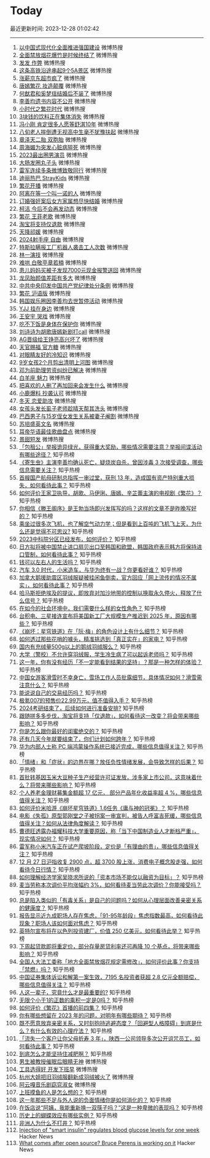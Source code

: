 # Today

最近更新时间: 2023-12-28 01:02:42

--- 
1. [以中国式现代化全面推进强国建设](https://s.weibo.com/weibo?q=%23%E4%BB%A5%E4%B8%AD%E5%9B%BD%E5%BC%8F%E7%8E%B0%E4%BB%A3%E5%8C%96%E5%85%A8%E9%9D%A2%E6%8E%A8%E8%BF%9B%E5%BC%BA%E5%9B%BD%E5%BB%BA%E8%AE%BE%23&Refer=top) 微博热搜
2. [全面禁放烟花爆竹是时候终结了](https://s.weibo.com/weibo?q=%23%E5%85%A8%E9%9D%A2%E7%A6%81%E6%94%BE%E7%83%9F%E8%8A%B1%E7%88%86%E7%AB%B9%E6%98%AF%E6%97%B6%E5%80%99%E7%BB%88%E7%BB%93%E4%BA%86%23&Refer=top) 微博热搜
3. [发发 作弊](https://s.weibo.com/weibo?q=%23%E5%8F%91%E5%8F%91+%E4%BD%9C%E5%BC%8A%23&Refer=top) 微博热搜
4. [这条高铁沿途串起9个5A景区](https://s.weibo.com/weibo?q=%23%E8%BF%99%E6%9D%A1%E9%AB%98%E9%93%81%E6%B2%BF%E9%80%94%E4%B8%B2%E8%B5%B79%E4%B8%AA5A%E6%99%AF%E5%8C%BA%23&Refer=top) 微博热搜
5. [涨薪京东超市疯了](https://s.weibo.com/weibo?q=%23%E6%B6%A8%E8%96%AA%E4%BA%AC%E4%B8%9C%E8%B6%85%E5%B8%82%E7%96%AF%E4%BA%86%23&Refer=top) 微博热搜
6. [唐嫣繁花 妆造颠覆](https://s.weibo.com/weibo?q=%23%E5%94%90%E5%AB%A3%E7%B9%81%E8%8A%B1+%E5%A6%86%E9%80%A0%E9%A2%A0%E8%A6%86%23&Refer=top) 微博热搜
7. [何猷君和奚梦瑶结婚后不装了](https://s.weibo.com/weibo?q=%23%E4%BD%95%E7%8C%B7%E5%90%9B%E5%92%8C%E5%A5%9A%E6%A2%A6%E7%91%B6%E7%BB%93%E5%A9%9A%E5%90%8E%E4%B8%8D%E8%A3%85%E4%BA%86%23&Refer=top) 微博热搜
8. [李善均遗书内容不公开](https://s.weibo.com/weibo?q=%23%E6%9D%8E%E5%96%84%E5%9D%87%E9%81%97%E4%B9%A6%E5%86%85%E5%AE%B9%E4%B8%8D%E5%85%AC%E5%BC%80%23&Refer=top) 微博热搜
9. [小时代之繁花时代](https://s.weibo.com/weibo?q=%23%E5%B0%8F%E6%97%B6%E4%BB%A3%E4%B9%8B%E7%B9%81%E8%8A%B1%E6%97%B6%E4%BB%A3%23&Refer=top) 微博热搜
10. [3块钱的饮料正在集体消失](https://s.weibo.com/weibo?q=%233%E5%9D%97%E9%92%B1%E7%9A%84%E9%A5%AE%E6%96%99%E6%AD%A3%E5%9C%A8%E9%9B%86%E4%BD%93%E6%B6%88%E5%A4%B1%23&Refer=top) 微博热搜
11. [冯小刚 肯定很多人愿等舒淇10年](https://s.weibo.com/weibo?q=%23%E5%86%AF%E5%B0%8F%E5%88%9A+%E8%82%AF%E5%AE%9A%E5%BE%88%E5%A4%9A%E4%BA%BA%E6%84%BF%E7%AD%89%E8%88%92%E6%B7%8710%E5%B9%B4%23&Refer=top) 微博热搜
12. [八旬老人摔倒遭无视高中生毫不犹豫扶起](https://s.weibo.com/weibo?q=%23%E5%85%AB%E6%97%AC%E8%80%81%E4%BA%BA%E6%91%94%E5%80%92%E9%81%AD%E6%97%A0%E8%A7%86%E9%AB%98%E4%B8%AD%E7%94%9F%E6%AF%AB%E4%B8%8D%E7%8A%B9%E8%B1%AB%E6%89%B6%E8%B5%B7%23&Refer=top) 微博热搜
13. [章泽天二胎 双胞胎](https://s.weibo.com/weibo?q=%23%E7%AB%A0%E6%B3%BD%E5%A4%A9%E4%BA%8C%E8%83%8E+%E5%8F%8C%E8%83%9E%E8%83%8E%23&Refer=top) 微博热搜
14. [周海媚为突发心脏病猝死](https://s.weibo.com/weibo?q=%23%E5%91%A8%E6%B5%B7%E5%AA%9A%E4%B8%BA%E7%AA%81%E5%8F%91%E5%BF%83%E8%84%8F%E7%97%85%E7%8C%9D%E6%AD%BB%23&Refer=top) 微博热搜
15. [2023最出圈男演员](https://s.weibo.com/weibo?q=%232023%E6%9C%80%E5%87%BA%E5%9C%88%E7%94%B7%E6%BC%94%E5%91%98%23&Refer=top) 微博热搜
16. [大肠发圈丸子头](https://s.weibo.com/weibo?q=%23%E5%A4%A7%E8%82%A0%E5%8F%91%E5%9C%88%E4%B8%B8%E5%AD%90%E5%A4%B4%23&Refer=top) 微博热搜
17. [雷军连续多条微博致敬同行](https://s.weibo.com/weibo?q=%23%E9%9B%B7%E5%86%9B%E8%BF%9E%E7%BB%AD%E5%A4%9A%E6%9D%A1%E5%BE%AE%E5%8D%9A%E8%87%B4%E6%95%AC%E5%90%8C%E8%A1%8C%23&Refer=top) 微博热搜
18. [迪丽热巴 StrayKids](https://s.weibo.com/weibo?q=%23%E8%BF%AA%E4%B8%BD%E7%83%AD%E5%B7%B4+StrayKids%23&Refer=top) 微博热搜
19. [繁花开播](https://s.weibo.com/weibo?q=%23%E7%B9%81%E8%8A%B1%E5%BC%80%E6%92%AD%23&Refer=top) 微博热搜
20. [阿离在等一个叫一诺的人](https://s.weibo.com/weibo?q=%23%E9%98%BF%E7%A6%BB%E5%9C%A8%E7%AD%89%E4%B8%80%E4%B8%AA%E5%8F%AB%E4%B8%80%E8%AF%BA%E7%9A%84%E4%BA%BA%23&Refer=top) 微博热搜
21. [订婚强奸案后女方家属想尽快结婚](https://s.weibo.com/weibo?q=%23%E8%AE%A2%E5%A9%9A%E5%BC%BA%E5%A5%B8%E6%A1%88%E5%90%8E%E5%A5%B3%E6%96%B9%E5%AE%B6%E5%B1%9E%E6%83%B3%E5%B0%BD%E5%BF%AB%E7%BB%93%E5%A9%9A%23&Refer=top) 微博热搜
22. [柯洁 今后不会再发动态](https://s.weibo.com/weibo?q=%23%E6%9F%AF%E6%B4%81+%E4%BB%8A%E5%90%8E%E4%B8%8D%E4%BC%9A%E5%86%8D%E5%8F%91%E5%8A%A8%E6%80%81%23&Refer=top) 微博热搜
23. [繁花 王菲老歌](https://s.weibo.com/weibo?q=%23%E7%B9%81%E8%8A%B1+%E7%8E%8B%E8%8F%B2%E8%80%81%E6%AD%8C%23&Refer=top) 微博热搜
24. [淘宝将支持仅退款](https://s.weibo.com/weibo?q=%23%E6%B7%98%E5%AE%9D%E5%B0%86%E6%94%AF%E6%8C%81%E4%BB%85%E9%80%80%E6%AC%BE%23&Refer=top) 微博热搜
25. [天降祁媛](https://s.weibo.com/weibo?q=%23%E5%A4%A9%E9%99%8D%E7%A5%81%E5%AA%9B%23&Refer=top) 微博热搜
26. [2024射手座 自由](https://s.weibo.com/weibo?q=%232024%E5%B0%84%E6%89%8B%E5%BA%A7+%E8%87%AA%E7%94%B1%23&Refer=top) 微博热搜
27. [特斯拉瞒报工厂机器人袭击工人次数](https://s.weibo.com/weibo?q=%23%E7%89%B9%E6%96%AF%E6%8B%89%E7%9E%92%E6%8A%A5%E5%B7%A5%E5%8E%82%E6%9C%BA%E5%99%A8%E4%BA%BA%E8%A2%AD%E5%87%BB%E5%B7%A5%E4%BA%BA%E6%AC%A1%E6%95%B0%23&Refer=top) 微博热搜
28. [林一演技](https://s.weibo.com/weibo?q=%23%E6%9E%97%E4%B8%80%E6%BC%94%E6%8A%80%23&Refer=top) 微博热搜
29. [难哄 白敬亭章若楠](https://s.weibo.com/weibo?q=%23%E9%9A%BE%E5%93%84+%E7%99%BD%E6%95%AC%E4%BA%AD%E7%AB%A0%E8%8B%A5%E6%A5%A0%23&Refer=top) 微博热搜
30. [患儿妈妈买被子发现7000元现金报警送回](https://s.weibo.com/weibo?q=%23%E6%82%A3%E5%84%BF%E5%A6%88%E5%A6%88%E4%B9%B0%E8%A2%AB%E5%AD%90%E5%8F%91%E7%8E%B07000%E5%85%83%E7%8E%B0%E9%87%91%E6%8A%A5%E8%AD%A6%E9%80%81%E5%9B%9E%23&Refer=top) 微博热搜
31. [龙凤胎颜值差距有多大](https://s.weibo.com/weibo?q=%23%E9%BE%99%E5%87%A4%E8%83%8E%E9%A2%9C%E5%80%BC%E5%B7%AE%E8%B7%9D%E6%9C%89%E5%A4%9A%E5%A4%A7%23&Refer=top) 微博热搜
32. [中共中央印发中国共产党纪律处分条例](https://s.weibo.com/weibo?q=%23%E4%B8%AD%E5%85%B1%E4%B8%AD%E5%A4%AE%E5%8D%B0%E5%8F%91%E4%B8%AD%E5%9B%BD%E5%85%B1%E4%BA%A7%E5%85%9A%E7%BA%AA%E5%BE%8B%E5%A4%84%E5%88%86%E6%9D%A1%E4%BE%8B%23&Refer=top) 微博热搜
33. [繁花 沪语版](https://s.weibo.com/weibo?q=%23%E7%B9%81%E8%8A%B1+%E6%B2%AA%E8%AF%AD%E7%89%88%23&Refer=top) 微博热搜
34. [韩国娱乐圈因李善均去世暂停活动](https://s.weibo.com/weibo?q=%23%E9%9F%A9%E5%9B%BD%E5%A8%B1%E4%B9%90%E5%9C%88%E5%9B%A0%E6%9D%8E%E5%96%84%E5%9D%87%E5%8E%BB%E4%B8%96%E6%9A%82%E5%81%9C%E6%B4%BB%E5%8A%A8%23&Refer=top) 微博热搜
35. [YJJ 挂在身边](https://s.weibo.com/weibo?q=%23YJJ+%E6%8C%82%E5%9C%A8%E8%BA%AB%E8%BE%B9%23&Refer=top) 微博热搜
36. [王安宇 哭戏](https://s.weibo.com/weibo?q=%23%E7%8E%8B%E5%AE%89%E5%AE%87+%E5%93%AD%E6%88%8F%23&Refer=top) 微博热搜
37. [吃不下饭是身体在保护你](https://s.weibo.com/weibo?q=%23%E5%90%83%E4%B8%8D%E4%B8%8B%E9%A5%AD%E6%98%AF%E8%BA%AB%E4%BD%93%E5%9C%A8%E4%BF%9D%E6%8A%A4%E4%BD%A0%23&Refer=top) 微博热搜
38. [刘诗诗为胡歌唐嫣新剧打call](https://s.weibo.com/weibo?q=%23%E5%88%98%E8%AF%97%E8%AF%97%E4%B8%BA%E8%83%A1%E6%AD%8C%E5%94%90%E5%AB%A3%E6%96%B0%E5%89%A7%E6%89%93call%23&Refer=top) 微博热搜
39. [AG晋级给王铮亮高兴坏了](https://s.weibo.com/weibo?q=%23AG%E6%99%8B%E7%BA%A7%E7%BB%99%E7%8E%8B%E9%93%AE%E4%BA%AE%E9%AB%98%E5%85%B4%E5%9D%8F%E4%BA%86%23&Refer=top) 微博热搜
40. [天官赐福 官方糖](https://s.weibo.com/weibo?q=%23%E5%A4%A9%E5%AE%98%E8%B5%90%E7%A6%8F+%E5%AE%98%E6%96%B9%E7%B3%96%23&Refer=top) 微博热搜
41. [对眼睛友好的冷知识](https://s.weibo.com/weibo?q=%23%E5%AF%B9%E7%9C%BC%E7%9D%9B%E5%8F%8B%E5%A5%BD%E7%9A%84%E5%86%B7%E7%9F%A5%E8%AF%86%23&Refer=top) 微博热搜
42. [9岁女孩2个月剪出清明上河图](https://s.weibo.com/weibo?q=%239%E5%B2%81%E5%A5%B3%E5%AD%A92%E4%B8%AA%E6%9C%88%E5%89%AA%E5%87%BA%E6%B8%85%E6%98%8E%E4%B8%8A%E6%B2%B3%E5%9B%BE%23&Refer=top) 微博热搜
43. [邓为前助理劳资纠纷已解决](https://s.weibo.com/weibo?q=%23%E9%82%93%E4%B8%BA%E5%89%8D%E5%8A%A9%E7%90%86%E5%8A%B3%E8%B5%84%E7%BA%A0%E7%BA%B7%E5%B7%B2%E8%A7%A3%E5%86%B3%23&Refer=top) 微博热搜
44. [白羊座 魅力](https://s.weibo.com/weibo?q=%23%E7%99%BD%E7%BE%8A%E5%BA%A7+%E9%AD%85%E5%8A%9B%23&Refer=top) 微博热搜
45. [把喜欢的人删了再加回来会发生什么](https://s.weibo.com/weibo?q=%23%E6%8A%8A%E5%96%9C%E6%AC%A2%E7%9A%84%E4%BA%BA%E5%88%A0%E4%BA%86%E5%86%8D%E5%8A%A0%E5%9B%9E%E6%9D%A5%E4%BC%9A%E5%8F%91%E7%94%9F%E4%BB%80%E4%B9%88%23&Refer=top) 微博热搜
46. [小鹿爆料 抄袭认可](https://s.weibo.com/weibo?q=%23%E5%B0%8F%E9%B9%BF%E7%88%86%E6%96%99+%E6%8A%84%E8%A2%AD%E8%AE%A4%E5%8F%AF%23&Refer=top) 微博热搜
47. [冬天 恋爱助攻](https://s.weibo.com/weibo?q=%23%E5%86%AC%E5%A4%A9+%E6%81%8B%E7%88%B1%E5%8A%A9%E6%94%BB%23&Refer=top) 微博热搜
48. [女孩头发长虱子老师趁晴天帮其洗头](https://s.weibo.com/weibo?q=%23%E5%A5%B3%E5%AD%A9%E5%A4%B4%E5%8F%91%E9%95%BF%E8%99%B1%E5%AD%90%E8%80%81%E5%B8%88%E8%B6%81%E6%99%B4%E5%A4%A9%E5%B8%AE%E5%85%B6%E6%B4%97%E5%A4%B4%23&Refer=top) 微博热搜
49. [巴西男子与15岁侄女发生关系被妻子阉割](https://s.weibo.com/weibo?q=%23%E5%B7%B4%E8%A5%BF%E7%94%B7%E5%AD%90%E4%B8%8E15%E5%B2%81%E4%BE%84%E5%A5%B3%E5%8F%91%E7%94%9F%E5%85%B3%E7%B3%BB%E8%A2%AB%E5%A6%BB%E5%AD%90%E9%98%89%E5%89%B2%23&Refer=top) 微博热搜
50. [苏培盛英文名](https://s.weibo.com/weibo?q=%23%E8%8B%8F%E5%9F%B9%E7%9B%9B%E8%8B%B1%E6%96%87%E5%90%8D%23&Refer=top) 微博热搜
51. [耳帝华语最佳歌曲盘点](https://s.weibo.com/weibo?q=%23%E8%80%B3%E5%B8%9D%E5%8D%8E%E8%AF%AD%E6%9C%80%E4%BD%B3%E6%AD%8C%E6%9B%B2%E7%9B%98%E7%82%B9%23&Refer=top) 微博热搜
52. [景甜短发](https://s.weibo.com/weibo?q=%23%E6%99%AF%E7%94%9C%E7%9F%AD%E5%8F%91%23&Refer=top) 微博热搜
53. [「包租公」举报诡异绿光，获得重大奖励，哪些情况需要注意？举报间谍活动有哪些途径？](https://www.zhihu.com/question/636856149) 知乎热榜
54. [《寄生虫》主演李善均确认死亡，疑烧炭自杀，曾因涉毒 3 次接受调查，哪些信息需要关注？](https://www.zhihu.com/question/636861372) 知乎热榜
55. [首艘国产航母研制总指挥一审过堂，获刑 13 年，造成国有资产特别重大损失，如何看待此事？](https://www.zhihu.com/question/636851385) 知乎热榜
56. [如何评价王家卫执导，胡歌、马伊琍、唐嫣、辛芷蕾主演的电视剧《繁花》？](https://www.zhihu.com/question/636908871) 知乎热榜
57. [你相信《滕王阁序》是王勃当场即兴发挥写的吗？这样的文章不是昨晚写好的？](https://www.zhihu.com/question/632448264) 知乎热榜
58. [乘坐过很多次飞机，也了解空气动力学；但是看到上百吨的飞机飞上天，为什么还是觉得不可思议?](https://www.zhihu.com/question/552604807) 知乎热榜
59. [2023中科院分区已经发布，如何评价？](https://www.zhihu.com/question/636905312) 知乎热榜
60. [日方拟将被中国禁止进口扇贝出口至韩国和欧盟，韩国政府表示韩方将保持进口管制，如何看待此事？](https://www.zhihu.com/question/636882571) 知乎热榜
61. [钱可以左右人的生活吗？](https://www.zhihu.com/question/610031701) 知乎热榜
62. [汽车 3.0 时代，小米造车，与华为终有一战？你更看好谁？](https://www.zhihu.com/question/636887811) 知乎热榜
63. [加拿大鹅援助震区羽绒服疑被挂闲鱼倒卖，官方回应「网上流传的情况不属实」，如何看待此事？](https://www.zhihu.com/question/636721136) 知乎热榜
64. [哈马斯拒绝埃及的提议，即放弃对加沙地带的控制以换取永久停火，释放了什么信号？](https://www.zhihu.com/question/636684571) 知乎热榜
65. [在如今的社会环境中，我们需要什么样的女性角色？](https://www.zhihu.com/question/636497861) 知乎热榜
66. [台积电、三星接连宣布将美国新工厂大规模生产推迟到 2025 年，原因有哪些？](https://www.zhihu.com/question/636933464) 知乎热榜
67. [《崩坏：星穹铁道》在「阮·梅」的角色设计上有什么细节？](https://www.zhihu.com/question/636856435) 知乎热榜
68. [如何透过那些花哨的噱头，精准挑选到「真正实在」的家电？](https://www.zhihu.com/question/562522347) 知乎热榜
69. [国内有充绒量500g以上的鹅绒羽绒服么？](https://www.zhihu.com/question/635952230) 知乎热榜
70. [大学（警校）不允许穿羽绒服，学生冷生病了可以起诉老师吗？](https://www.zhihu.com/question/635381771) 知乎热榜
71. [这一年，你有没有经历「不一定能看到结果的坚持」？那是一种怎样的体验？](https://www.zhihu.com/question/633185211) 知乎热榜
72. [中国女游客滑雪时不幸身亡，雪场工作人员批露细节，具体情况如何？滑雪需注意什么？](https://www.zhihu.com/question/636423960) 知乎热榜
73. [能说说自己的交易经历吗？](https://www.zhihu.com/question/510378106) 知乎热榜
74. [极氪007的预售价22.99万元，值不值得入手？](https://www.zhihu.com/question/630549649) 知乎热榜
75. [2024考研结束了，后续如何进行准备安排?](https://www.zhihu.com/question/636435708) 知乎热榜
76. [跟随拼多多步伐，淘宝将支持「仅退款」，如何看待这一改变？将会带来哪些影响？](https://www.zhihu.com/question/636855794) 知乎热榜
77. [你是怎么跟你最好的闺蜜绝交的？](https://www.zhihu.com/question/401937508) 知乎热榜
78. [还有几天今年就要结束了，你们计划如何跨年？](https://www.zhihu.com/question/636937958) 知乎热榜
79. [华为内部人士称 PC 端鸿蒙操作系统已接近完成，哪些信息值得关注？](https://www.zhihu.com/question/636855580) 知乎热榜
80. [「情绪」和「症状」的边界在哪？放任负性情绪发展，会导致怎样的后果？](https://www.zhihu.com/question/633249736) 知乎热榜
81. [首批转基因玉米大豆种子生产经营许可证发放，涉多家上市公司，这意味着什么？将带来哪些影响？](https://www.zhihu.com/question/636774945) 知乎热榜
82. [个人养老金理财募集金额超 17 亿元， 部分产品年化收益率超 4 %，哪些信息值得关注？](https://www.zhihu.com/question/636786902) 知乎热榜
83. [如何评价米哈游《崩坏星穹铁道》1.6任务《庸与神的冠冕》？](https://www.zhihu.com/question/636847956) 知乎热榜
84. [电影《失孤》原型郭刚堂之子被拐案一审宣判，被告人呼富吉死缓，哪些信息值得关注？如何从法律角度解读？](https://www.zhihu.com/question/636852147) 知乎热榜
85. [曹德旺透露办福耀科技大学重要原因，称「当下中国制造业人才断档严重」，现实情况如何？](https://www.zhihu.com/question/636715945) 知乎热榜
86. [雷军称小米汽车正在试产爬坡阶段，定价是「有理由的贵」，哪些信息值得关注？](https://www.zhihu.com/question/636780152) 知乎热榜
87. [12 月 27 日沪指收复 2900 点，超 3700 股上涨，消费电子概念股走强，如何看待今日行情？](https://www.zhihu.com/question/636895327) 知乎热榜
88. [如何理解经济学家吴晓求所说的「资本市场不能仅以融资为目标」？](https://www.zhihu.com/question/636523954) 知乎热榜
89. [麦当劳称本次调价平均涨幅约 3%，如何看待麦当劳此次调价？你能接受吗？](https://www.zhihu.com/question/636862302) 知乎热榜
90. [总是陷入类似的「有毒关系」是自己的问题吗？如何从心理层面改善亲密关系的健康度？](https://www.zhihu.com/question/633249669) 知乎热榜
91. [报告显示近九成职场人存在焦虑，「91-95年龄段」焦虑指数最高，如何看待此现象？职场人该如何面对焦虑？](https://www.zhihu.com/question/636856816) 知乎热榜
92. [英特尔宣布将在以色列投资建厂，价值 250 亿美元，如何看待此举？](https://www.zhihu.com/question/636862958) 知乎热榜
93. [下周起贷款即将重定价，部分存量房贷利率还可再降 10 个基点，将带来哪些影响？](https://www.zhihu.com/question/636906854) 知乎热榜
94. [全国人大法工委称「地方全面禁放烟花规定需修改」，如何评价此事？你支持「禁燃」吗？](https://www.zhihu.com/question/636858312) 知乎热榜
95. [中国证券集体诉讼和解第一案生效，7195 名投资者获超 2.8 亿元全额赔偿，哪些信息值得关注？](https://www.zhihu.com/question/636719304) 知乎热榜
96. [人这一辈子，究竟什么才是最重要的?](https://www.zhihu.com/question/632384620) 知乎热榜
97. [无限个小于1的正数的乘积一定是0吗？](https://www.zhihu.com/question/636532861) 知乎热榜
98. [如何评价《繁花》首播的前四集？](https://www.zhihu.com/question/636946399) 知乎热榜
99. [你有哪些想留在 2023 年的问题，对明年有哪些期待？](https://www.zhihu.com/question/633946474) 知乎热榜
100. [既不愿意放弃亲密关系，又时刻抱持逃避态度？「回避型人格障碍」到底是什么？有什么有效的心理疗法？](https://www.zhihu.com/question/633249688) 知乎热榜
101. [「流失一个客户让你父母折寿 3 年」，陕西一公司领导多次公开诅咒员工，如何看待此事？](https://www.zhihu.com/question/636855353) 知乎热榜
102. [到底怎么才能坚持住减肥啊？](https://www.zhihu.com/question/636416929) 知乎热榜
103. [男生被教授催眠后眼睛无神](https://s.weibo.com/weibo?q=%23%E7%94%B7%E7%94%9F%E8%A2%AB%E6%95%99%E6%8E%88%E5%82%AC%E7%9C%A0%E5%90%8E%E7%9C%BC%E7%9D%9B%E6%97%A0%E7%A5%9E%23&Refer=top) 微博热搜
104. [工具选得好 开发下班早](https://s.weibo.com/weibo?q=%23%E5%B7%A5%E5%85%B7%E9%80%89%E5%BE%97%E5%A5%BD+%E5%BC%80%E5%8F%91%E4%B8%8B%E7%8F%AD%E6%97%A9%23&Refer=top) 微博热搜
105. [杭州大姐把旧羽绒服翻新成羽绒被火了](https://s.weibo.com/weibo?q=%23%E6%9D%AD%E5%B7%9E%E5%A4%A7%E5%A7%90%E6%8A%8A%E6%97%A7%E7%BE%BD%E7%BB%92%E6%9C%8D%E7%BF%BB%E6%96%B0%E6%88%90%E7%BE%BD%E7%BB%92%E8%A2%AB%E7%81%AB%E4%BA%86%23&Refer=top) 微博热搜
106. [阿云嘎音乐剧窈窕淑女](https://s.weibo.com/weibo?q=%23%E9%98%BF%E4%BA%91%E5%98%8E%E9%9F%B3%E4%B9%90%E5%89%A7%E7%AA%88%E7%AA%95%E6%B7%91%E5%A5%B3%23&Refer=top) 微博热搜
107. [上班摸鱼的人是怎么想的？](https://www.zhihu.com/question/356636392) 知乎热榜
108. [这一年那些不足与外人说的负面情绪你是如何消化的？](https://www.zhihu.com/question/636929797) 知乎热榜
109. [在饭店说“阿姨，我能重新换一双筷子吗？”这是一种卑微的表现吗？](https://www.zhihu.com/question/630254289) 知乎热榜
110. [历史上的蝴蝶效应有哪些实例？](https://www.zhihu.com/question/27293796) 知乎热榜
111. [非洲人为什么不打井？](https://www.zhihu.com/question/263961507) 知乎热榜
112. [Injection of "smart insulin" regulates blood glucose levels for one week](https://arstechnica.com/health/2023/12/injection-of-smart-insulin-regulates-blood-glucose-levels-for-one-week/) Hacker News
113. [What comes after open source? Bruce Perens is working on it](https://www.theregister.com/2023/12/27/bruce_perens_post_open/) Hacker News

